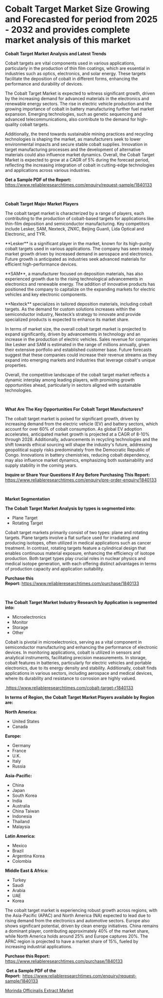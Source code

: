 <p><h1>Cobalt Target Market Size Growing and Forecasted for period from 2025 - 2032 and provides complete market analysis of this market</h1></p><p><strong>Cobalt Target Market Analysis and Latest Trends</strong></p>
<p><p>Cobalt targets are vital components used in various applications, particularly in the production of thin film coatings, which are essential in industries such as optics, electronics, and solar energy. These targets facilitate the deposition of cobalt in different forms, enhancing the performance and durability of devices.</p><p>The Cobalt Target Market is expected to witness significant growth, driven by the increasing demand for advanced materials in the electronics and renewable energy sectors. The rise in electric vehicle production and the growing importance of cobalt in battery manufacturing further fuel market expansion. Emerging technologies, such as genetic sequencing and advanced telecommunications, also contribute to the demand for high-quality cobalt targets.</p><p>Additionally, the trend towards sustainable mining practices and recycling technologies is shaping the market, as manufacturers seek to lower environmental impacts and secure stable cobalt supplies. Innovation in target manufacturing processes and the development of alternative materials could also influence market dynamics. Overall, the Cobalt Target Market is expected to grow at a CAGR of 5% during the forecast period, reflecting the increasing integration of cobalt in cutting-edge technologies and applications across various industries.</p></p>
<p><strong>Get a Sample PDF of the Report:&nbsp;</strong> <a href="https://www.reliableresearchtimes.com/enquiry/request-sample/1840133?utm_campaign=2263&utm_medium=2&utm_source=Github&utm_content=ia&utm_term=01042025&utm_id=cobalt-target">https://www.reliableresearchtimes.com/enquiry/request-sample/1840133</a></p>
<p>&nbsp;</p>
<p><strong>Cobalt Target Major Market Players</strong></p>
<p><p>The cobalt target market is characterized by a range of players, each contributing to the production of cobalt-based targets for applications like thin-film deposition and semiconductor manufacturing. Key competitors include Lesker, SAM, Nexteck, ZNXC, Beijing Guanli, Lida Optical and Electronic, and TYR.</p><p>**Lesker** is a significant player in the market, known for its high-purity cobalt targets used in various applications. The company has seen steady market growth driven by increased demand in aerospace and electronics. Future growth is anticipated as industries seek advanced materials for efficient high-performance devices.</p><p>**SAM**, a manufacturer focused on deposition materials, has also experienced growth due to the rising technological advancements in electronics and renewable energy. The addition of innovative products has positioned the company to capitalize on the expanding markets for electric vehicles and key electronic components.</p><p>**Nexteck** specializes in tailored deposition materials, including cobalt targets. As the demand for custom solutions increases within the semiconductor industry, Nexteck’s strategy to innovate and provide specialized products is expected to enhance its market share.</p><p>In terms of market size, the overall cobalt target market is projected to expand significantly, driven by advancements in technology and an increase in the production of electric vehicles. Sales revenue for companies like Lesker and SAM is estimated in the range of millions annually, given their extensive portfolio and established customer base. Future forecasts suggest that these companies could increase their revenue streams as they expand into emerging markets and industries that leverage cobalt's unique properties.</p><p>Overall, the competitive landscape of the cobalt target market reflects a dynamic interplay among leading players, with promising growth opportunities ahead, particularly in sectors aligned with sustainable technologies.</p></p>
<p>&nbsp;</p>
<p><strong>What Are The Key Opportunities For Cobalt Target Manufacturers?</strong></p>
<p><p>The cobalt target market is poised for significant growth, driven by increasing demand from the electric vehicle (EV) and battery sectors, which account for over 60% of cobalt consumption. As global EV adoption accelerates, anticipated market growth is projected at a CAGR of 8-10% through 2028. Additionally, advancements in recycling technologies and the shift towards ethical sourcing will shape the industry's future, addressing geopolitical supply risks predominately from the Democratic Republic of Congo. Innovations in battery chemistries, reducing cobalt dependency, may also influence market dynamics, emphasizing both sustainability and supply stability in the coming years.</p></p>
<p><strong>Inquire or Share Your Questions If Any Before Purchasing This Report:</strong> <a href="https://www.reliableresearchtimes.com/enquiry/pre-order-enquiry/1840133?utm_campaign=2263&utm_medium=2&utm_source=Github&utm_content=ia&utm_term=01042025&utm_id=cobalt-target">https://www.reliableresearchtimes.com/enquiry/pre-order-enquiry/1840133</a></p>
<p>&nbsp;</p>
<p><strong>Market Segmentation</strong></p>
<p><strong>The Cobalt Target Market Analysis by types is segmented into:</strong></p>
<p><ul><li>Plane Target</li><li>Rotating Target</li></ul></p>
<p><p>Cobalt target markets primarily consist of two types: plane and rotating targets. Plane targets involve a flat surface used for irradiating and producing isotopes, often utilized in medical applications such as cancer treatment. In contrast, rotating targets feature a cylindrical design that enables continuous material exposure, enhancing the efficiency of isotope production. Both target types play crucial roles in nuclear physics and medical isotope generation, with each offering distinct advantages in terms of production capacity and application suitability.</p></p>
<p><strong>Purchase this Report:&nbsp;</strong><a href="https://www.reliableresearchtimes.com/purchase/1840133?utm_campaign=2263&utm_medium=2&utm_source=Github&utm_content=ia&utm_term=01042025&utm_id=cobalt-target">https://www.reliableresearchtimes.com/purchase/1840133</a></p>
<p>&nbsp;</p>
<p><strong>The Cobalt Target Market Industry Research by Application is segmented into:</strong></p>
<p><ul><li>Microelectronics</li><li>Monitor</li><li>Storage</li><li>Other</li></ul></p>
<p><p>Cobalt is pivotal in microelectronics, serving as a vital component in semiconductor manufacturing and enhancing the performance of electronic devices. In monitoring applications, cobalt is utilized in sensors and analytical instruments, facilitating precision measurements. In storage, cobalt features in batteries, particularly for electric vehicles and portable electronics, due to its energy density and stability. Additionally, cobalt finds applications in various sectors, including aerospace and medical devices, where its durability and resistance to corrosion are highly valued.</p></p>
<p><a href="https://www.reliableresearchtimes.com/cobalt-target-r1840133?utm_campaign=2263&utm_medium=2&utm_source=Github&utm_content=ia&utm_term=01042025&utm_id=cobalt-target">&nbsp;https://www.reliableresearchtimes.com/cobalt-target-r1840133</a></p>
<p><strong>In terms of Region, the Cobalt Target Market Players available by Region are:</strong></p>
<p>
    <p> <strong> North America: </strong>
        <ul>
            <li>United States</li>
            <li>Canada</li>
        </ul>
        </p> 
    <p> <strong> Europe: </strong>
        <ul>
            <li>Germany</li>
            <li>France</li>
            <li>U.K.</li>
            <li>Italy</li>
            <li>Russia</li>
        </ul>
        </p> 
    <p> <strong> Asia-Pacific: </strong>
        <ul>
            <li>China</li>
            <li>Japan</li>
            <li>South Korea</li>
            <li>India</li>
            <li>Australia</li>
            <li>China Taiwan</li>
            <li>Indonesia</li>
            <li>Thailand</li>
            <li>Malaysia</li>
        </ul>
        </p> 
    <p> <strong> Latin America: </strong>
        <ul>
            <li>Mexico</li>
            <li>Brazil</li>
            <li>Argentina Korea</li>
            <li>Colombia</li>
        </ul>
        </p> 
    <p> <strong> Middle East & Africa: </strong>
        <ul>
            <li>Turkey</li>
            <li>Saudi</li>
            <li>Arabia</li>
            <li>UAE</li>
            <li>Korea</li>
        </ul>
    </p>
    </p>
<p><p>The cobalt target market is experiencing robust growth across regions, with the Asia-Pacific (APAC) and North America (NA) expected to lead due to rising demand from the electronics and automotive sectors. Europe also shows significant potential, driven by clean energy initiatives. China remains a dominant player, contributing approximately 40% of the market share, while North America holds around 25% and Europe captures 20%. The APAC region is projected to have a market share of 15%, fueled by increasing industrial applications.</p></p>
<p><strong>Purchase this Report: </strong><a href="https://www.reliableresearchtimes.com/purchase/1840133?utm_campaign=2263&utm_medium=2&utm_source=Github&utm_content=ia&utm_term=01042025&utm_id=cobalt-target">https://www.reliableresearchtimes.com/purchase/1840133</a></p>
<p>&nbsp;<strong>Get a Sample PDF of the Report:&nbsp;&nbsp;</strong><a href="https://www.reliableresearchtimes.com/enquiry/request-sample/1840133?utm_campaign=2263&utm_medium=2&utm_source=Github&utm_content=ia&utm_term=01042025&utm_id=cobalt-target">https://www.reliableresearchtimes.com/enquiry/request-sample/1840133</a></p>
<p><strong></strong></p>
<p><p><a href="https://github.com/stillsfloria19981/Market-Research-Report-List-1/blob/main/morinda-officinalis-extract-market.md?utm_campaign=2263&utm_medium=2&utm_source=Github&utm_content=ia&utm_term=01042025&utm_id=cobalt-target">Morinda Officinalis Extract Market</a></p></p>